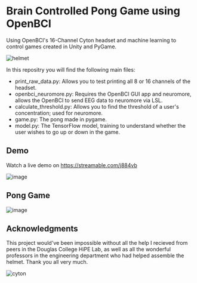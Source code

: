 # Brain Controlled Pong Game using OpenBCI

Using OpenBCI's 16-Channel Cyton headset and machine learning to control games created in Unity and PyGame.


![helmet](https://user-images.githubusercontent.com/69658141/186826678-aac05fa4-972d-4054-ac93-d170ae0f7736.jpg)


In this repositry you will find the following main files:
 *  print_raw_data.py: Allows you to test printing all 8 or 16 channels of the headset.
 *  openbci_neuromore.py: Requires the OpenBCI GUI app and neuromore, allows the OpenBCI to send EEG data to neuromore via LSL.
 *  calculate_threshold.py: Allows you to find the threshold of a user's concentration; used for neuromore.
 *  game.py: The pong made in pygame.
 *  model.py: The TensorFlow model, training to understand whether the user wishes to go up or down in the game.

## Demo
Watch a live demo on https://streamable.com/j884vb

![image](https://user-images.githubusercontent.com/69658141/186840231-7761da8e-14bf-4594-8466-7feef80a604d.png)


## Pong Game
![image](https://user-images.githubusercontent.com/69658141/186831818-2e9eb98c-05eb-484a-bdb7-04bdf76ceef8.png)

## Acknowledgments
This project would've been impossible without all the help I recieved from peers in the Douglas College HiPE Lab, as well as all the wonderful professors in the engineering department who had helped assemble the helmet. Thank you all very much.

![cyton](https://user-images.githubusercontent.com/69658141/186837860-84206118-317c-4a2a-974a-d17bd697242b.jpg)
